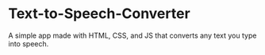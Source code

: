# Text-to-Speech-Converter
A simple app made with HTML, CSS, and JS that converts any text you type into speech.
